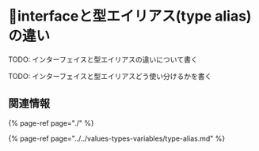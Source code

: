# 🚧interfaceと型エイリアス\(type alias\)の違い

TODO: インターフェイスと型エイリアスの違いについて書く

TODO: インターフェイスと型エイリアスどう使い分けるかを書く

## 関連情報

{% page-ref page="./" %}

{% page-ref page="../../values-types-variables/type-alias.md" %}



